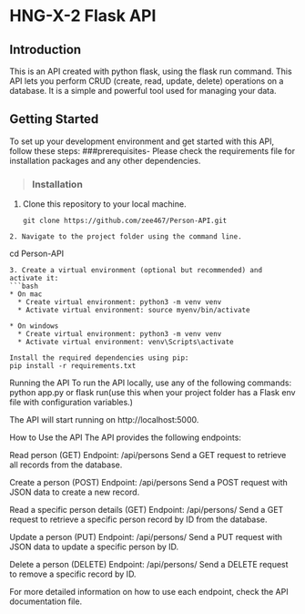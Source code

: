 # HNG-X-2 Flask API

## Introduction
This is an API created with python flask, using the flask run command. This API lets you perform CRUD (create, read, update, delete) operations on a database. 
It is a simple and powerful tool used for managing your data.

## Getting Started
To set up your development environment and get started with this API, follow these steps:
 ###prerequisites-
 Please check the requirements file for installation packages and any other dependencies.

> ### Installation
1. Clone this repository to your local machine.
   ```
   git clone https://github.com/zee467/Person-API.git
  ```
2. Navigate to the project folder using the command line.
```
cd Person-API
```
3. Create a virtual environment (optional but recommended) and activate it:
```bash
* On mac
  * Create virtual environment: python3 -m venv venv
  * Activate virtual environment: source myenv/bin/activate

* On windows
  * Create virtual environment: python3 -m venv venv
  * Activate virtual environment: venv\Scripts\activate

Install the required dependencies using pip:
pip install -r requirements.txt

```

Running the API
To run the API locally, use any of the following commands:
python app.py or flask run(use this when your project folder has a Flask env file with configuration variables.)

The API will start running on http://localhost:5000.

How to Use the API
The API provides the following endpoints:

Read person (GET)
Endpoint: /api/persons
Send a GET request to retrieve all records from the database.

Create a person (POST)
Endpoint: /api/persons
Send a POST request with JSON data to create a new record.

Read a specific person details (GET)
Endpoint: /api/persons/<id>
Send a GET request to retrieve a specific person record by ID from the database.

Update a person (PUT)
Endpoint: /api/persons/<id>
Send a PUT request with JSON data to update a specific person by ID.

Delete a person (DELETE)
Endpoint: /api/persons/<id>
Send a DELETE request to remove a specific record by ID.

For more detailed information on how to use each endpoint, check the API documentation file.


